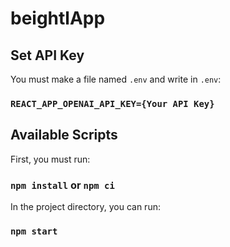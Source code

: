 # beightlApp

## Set API Key

You must make a file named `.env` and write in `.env`:

### `REACT_APP_OPENAI_API_KEY={Your API Key}`

## Available Scripts

First, you must run:

### `npm install` or `npm ci`

In the project directory, you can run:

### `npm start`
